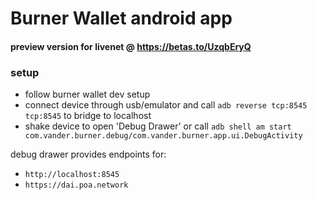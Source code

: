 # Burner Wallet android app

#### preview version for livenet @ https://betas.to/UzqbEryQ


### setup

- follow burner wallet dev setup
- connect device through usb/emulator and call `adb reverse tcp:8545 tcp:8545` to bridge to localhost
- shake device to open 'Debug Drawer' or call `adb shell am start com.vander.burner.debug/com.vander.burner.app.ui.DebugActivity`

debug drawer provides endpoints for:
- `http://localhost:8545`
- `https://dai.poa.network`
